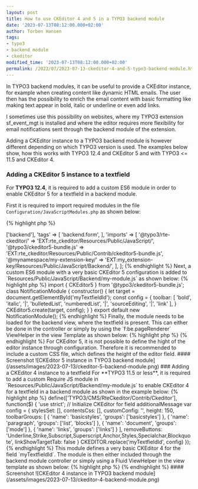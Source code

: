 ```yaml
---
layout: post
title: How to use CKEditor 4 and 5 in a TYPO3 backend module
date: '2023-07-13T08:12:00.000+02:00'
author: Torben Hansen
tags:
- typo3
- backend module
- ckeditor
modified_time: '2023-07-13T08:12:00.000+02:00'
permalink: /2023/07/2023-07-13-ckeditor-4-and-5-typo3-backend-module.html
---
```


In TYPO3 backend modules, it can be useful to provide a CKEditor instance, for example when creating 
content like dynamic HTML emails. The user then has the possibility to enrich the email content with 
basic formatting like making text appear in bold, italic or underline or even add links.

I sometimes use this possibility on websites, where my TYPO3 extension sf_event_mgt is installed and 
where the editor requires more flexibility for email notifications sent through the backend module of the 
extension.  

Adding a CKEditor instance to a TYPO3 backend module is however different depending on which TYPO3 
version is used. The examples below show, how this works with TYPO3 12.4 and CKEditor 5 and with 
TYPO3 <= 11.5 and CKEditor 4.

### Adding a CKEditor 5 instance to a textfield

For **TYPO3 12.4**, it is required to add a custom ES6 module in order to enable CKEditor 5 for a 
textfield in a backend module.

First it is required to import required modules in the file `Configuration/JavaScriptModules.php`
as shown below:

{% highlight php %}
<?php

return [
    'dependencies' => ['backend'],
    'tags' => [
        'backend.form',
    ],
    'imports' => [
        '@typo3/rte-ckeditor/' => 'EXT:rte_ckeditor/Resources/Public/JavaScript/',
        '@typo3/ckeditor5-bundle.js' => 'EXT:rte_ckeditor/Resources/Public/Contrib/ckeditor5-bundle.js',
        '@mynamespace/my-extension-key/' => 'EXT:my_extension-key/Resources/Public/JavaScript/Backend/',
    ],
];
{% endhighlight %}

Next, a custom ES6 module with a very basic CKEditor 5 configuration is added to 
`Resources/Public/JavaScript/Backend/my-module.js` as shown below:

{% highlight php %}
import { CKEditor5 } from '@typo3/ckeditor5-bundle.js';

class NotificationModule {
    constructor() {
        let target = document.getElementById('myTextfieldId');

        const config = {
            toolbar: [ 'bold', 'italic', '|', 'bulletedList', 'numberedList', '|', 'sourceEditing', '|', 'link' ],
        }

        CKEditor5.create(target, config);
    }
}

export default new NotificationModule();
{% endhighlight %}

Finally, the module needs to be loaded for the backend view, where the textfield is present. This can either 
be done in the controller or simply by using the `f:be.pageRenderer` ViewHelper in the view Template as shown below:

{% highlight php %}
<f:be.pageRenderer includeJavaScriptModules="{0: '@mynamespace/my-extension-key/my-module.js'}" />
{% endhighlight %}

For CKEditor 5, it is not possible to define the hight of the editor instance through configuration. Therefore
it is recommended to include a custom CSS file, which defines the height of the editor field.

#### Screenshot

![CKEditor 5 instance in TYPO3 backend module](/assets/images/2023-07-13/ckeditor-5-backend-module.png)

### Adding a CKEditor 4 instance to a textfield

For **TYPO3 11.5 or less**, it is required to add a custom Require JS module in 
`Resources/Public/JavaScript/Backend/my-module.js` to enable CKEditor 4 for a textfield in a backend 
module as shown in the example below:

{% highlight php %}
define(['TYPO3/CMS/RteCkeditor/Contrib/Ckeditor'], function($) {
    'use strict';

    // Initialize CKEditor for field additionalMessage
    var config = {
        stylesSet: [],
        contentsCss: [],
        customConfig: '',
        height: 150,
        toolbarGroups: [
            {
                'name': 'basicstyles',
                'groups': ['basicstyles']
            },
            {
                'name': 'paragraph',
                'groups': ['list', 'blocks']
            },
            {
                'name': 'document',
                'groups': ['mode']
            },
            {
                'name': 'links',
                'groups': ['links']
            }
        ],
        removeButtons: 'Underline,Strike,Subscript,Superscript,Anchor,Styles,Specialchar,Blockquote',
        linkShowTargetTab: false
    }

    CKEDITOR.replace('myTextfieldId', config)
});
{% endhighlight %}

This module defines a very basic CKEditor 4 for the field `myTextfieldId`. The module is then either included through
the backend module controller or simply using a Fluid ViewHelper in the view template as shown below:

{% highlight php %}
<f:be.pageRenderer includeRequireJsModules="{0: 'TYPO3/CMS/MyExtensionKey/Backend/MyRequireJsModule'}" />
{% endhighlight %}

#### Screenshot

![CKEditor 4 instance in TYPO3 backend module](/assets/images/2023-07-13/ckeditor-4-backend-module.png)
